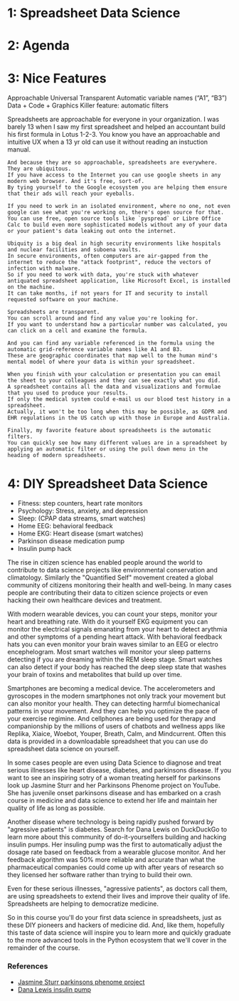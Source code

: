 # 1: Spreadsheet Data Science

# 2: Agenda

# 3: Nice Features

Approachable
Universal
Transparent
Automatic variable names (“A1”, “B3”)
Data + Code + Graphics
Killer feature: automatic filters

<aside class="notes">
    Spreadsheets are approachable for everyone in your organization.
    I was barely 13 when I saw my first spreadsheet and helped an accountant build his first formula in Lotus 1-2-3.
    You know you have an approachable and intuitive UX when a 13 yr old can use it without reading an instuction manual.

    And because they are so approachable, spreadsheets are everywhere.
    They are ubiquitous.
    If you have access to the Internet you can use google sheets in any modern web browser. And it's free, sort-of.
    By tying yourself to the Google ecosystem you are helping them ensure that their ads will reach your eyeballs.

    If you need to work in an isolated environment, where no one, not even google can see what you're working on, there's open source for that.
    You can use free, open source tools like `pyspread` or Libre Office Calc to build even more sophisticated models without any of your data or your patient's data leaking out onto the internet.

    Ubiquity is a big deal in high security environments like hospitals and nuclear facilities and suboena vaults.
    In secure environments, often computers are air-gapped from the internet to reduce the "attack footprint", reduce the vectors of infection with malware.
    So if you need to work with data, you're stuck with whatever antiquated spreadsheet application, like Microsoft Excel, is installed on the machine.
    It can take months, if not years for IT and security to install requested software on your machine.

    Spreadsheets are transparent.
    You can scroll around and find any value you're looking for.
    If you want to understand how a particular number was calculated, you can click on a cell and examine the formula.

    And you can find any variable referenced in the formula using the automatic grid-reference variable names like A1 and B3.
    These are geographic coordinates that map well to the human mind's mental model of where your data is within your spreadsheet.

    When you finish with your calculation or presentation you can email the sheet to your colleagues and they can see exactly what you did.
    A spreadsheet contains all the data and visualizations and formulae that you used to produce your results.
    If only the medical system could e-mail us our blood test history in a spreadsheet.
    Actually, it won't be too long when this may be possible, as GDPR and EHR regulations in the US catch up with those in Europe and Australia.

    Finally, my favorite feature about spreadsheets is the automatic filters.
    You can quickly see how many different values are in a spreadsheet by applying an automatic filter or using the pull down menu in the heading of modern spreadsheets.
</aside>

# 4: DIY Spreadsheet Data Science

- Fitness: step counters, heart rate monitors
- Psychology: Stress, anxiety, and depression
- Sleep: (CPAP data streams, smart watches)
- Home EEG: behavioral feedback
- Home EKG: Heart disease (smart watches)
- Parkinson disease medication pump
- Insulin pump hack

<aside class="notes">

The rise in citizen science has enabled people around the world to contribute to data science projects like environmental conservation and climatology.
Similarly the "Quantified Self" movement created a global community of citizens monitoring their health and well-being.
In many cases people are contributing their data to citizen science projects or even hacking  their own healthcare devices and treatment.

With modern wearable devices, you can count your steps, monitor your heart and breathing rate.
With do it yourself EKG equipment you can monitor the electrical signals emanating from your heart to detect arythmia and other symptoms of a pending heart attack.
With behavioral feedback hats you can even monitor your brain waves similar to an EEG or electro encephelogram.
Most smart watches will monitor your sleep patterns detecting if you are dreaming within the REM sleep stage.
Smart watches can also detect if your body has reached the deep sleep state that washes your brain of toxins and metabolites that build up over time.

Smartphones are becoming a medical device.
The accelerometers and gyroscopes in the modern smartphones not only track your movement but can also monitor your health.
They can detecting harmful biomechanical patterns in your movement.
And they can help you optimize the pace of your exercise regimine.
And cellphones are being used for therapy and companionship by the millions of users of chatbots and wellness apps like Replika, Xiaice, Woebot, Youper, Breath, Calm, and Mindcurrent.
Often this data is provided in a downloadable spreadsheet that you can use do spreadsheet data science on yourself.

In some cases people are even using Data Science to diagnose and treat serious illnesses like heart disease, diabetes, and parkinsons disease.
If you want to see an inspiring sotry of a woman treating herself for parkinsons look up Jasmine Sturr and her Parkinsons Phenome project on YouTube.
She has juvenile onset parkinsons disease and has embarked on a crash course in medicine and data science to extend her life and maintain her quality of life as long as possible.

Another disease where technology is being rapidly pushed forward by "agressive patients" is diabetes.
Search for Dana Lewis on DuckDuckGo to learn more about this community of do-it-yourselfers building and hacking insulin pumps.
Her insuling pump was the first to automatically adjust the dosage rate based on feedback from a wearable glucose monitor.
And her feedback algorithm was 50% more reliable and accurate than what the pharmaceutical companies could come up with after years of research so they licensed her software rather than trying to build their own.

Even for these serious illnesses, "agressive patients", as doctors call them, are using spreadsheets to extend their lives and improve their quality of life.
Spreadsheets are helping to democratize medicine.

So in this course you'll do your first data science in spreadsheets, just as these DIY pioneers and hackers of medicine did.
And, like them, hopefully this taste of data science will inspire you to learn more and quickly graduate to the more advanced tools in the Python ecosystem that we'll cover in the remainder of the course.

</aside>

### References

- [Jasmine Sturr parkinsons phenome project](https://youtu.be/XeGLPWfg9qQ)
- [Dana Lewis insulin pump](https://medicalxpress.com/news/2019-06-hacking-diabetes-people-insulin-alternative.html)


